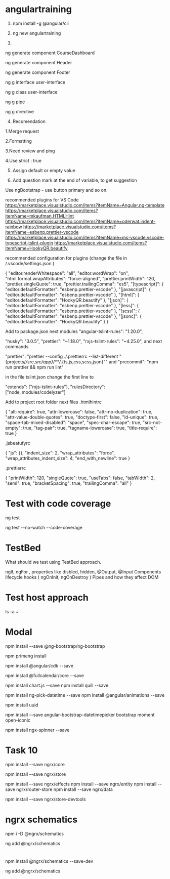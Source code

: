 # angulartraining

1. npm install -g @angular/cli

2. ng new angulartraining

3.

ng generate component CourseDashboard

ng generate component Header

ng generate component Footer

ng g interface user-interface

ng g class user-interface

ng g pipe

ng g directive

4. Recomendation

1.Merge request

2.Formatting

3.Need review and ping

4.Use strict : true

5. Assign default or empty value

6. Add question mark at the end of variable, to get suggestion

Use ngBootstrap - use button primary and so on.

recommended plugins for VS Code
https://marketplace.visualstudio.com/items?itemName=Angular.ng-template
https://marketplace.visualstudio.com/items?itemName=mkaufman.HTMLHint
https://marketplace.visualstudio.com/items?itemName=oderwat.indent-rainbow
https://marketplace.visualstudio.com/items?itemName=esbenp.prettier-vscode
https://marketplace.visualstudio.com/items?itemName=ms-vscode.vscode-typescript-tslint-plugin
https://marketplace.visualstudio.com/items?itemName=HookyQR.beautify

recommended configuration for plugins (change the file in /.vscode/settings.json )

{
"editor.renderWhitespace": "all",
"editor.wordWrap": "on",
"html.format.wrapAttributes": "force-aligned",
"prettier.printWidth": 120,
"prettier.singleQuote": true,
"prettier.trailingComma": "es5",
"[typescript]": {
"editor.defaultFormatter": "esbenp.prettier-vscode"
},
"[javascript]": {
"editor.defaultFormatter": "esbenp.prettier-vscode"
},
"[html]": {
"editor.defaultFormatter": "HookyQR.beautify"
},
"[json]": {
"editor.defaultFormatter": "esbenp.prettier-vscode"
},
"[less]": {
"editor.defaultFormatter": "esbenp.prettier-vscode"
},
"[scss]": {
"editor.defaultFormatter": "esbenp.prettier-vscode"
},
"[jsonc]": {
"editor.defaultFormatter": "HookyQR.beautify"
}
}

Add to package.json next modules
"angular-tslint-rules": "1.20.0",

"husky": "3.0.5",
"prettier": "~1.18.0",
"rxjs-tslint-rules": "~4.25.0",
and next commands

"prettier": "prettier --config ./.prettierrc --list-different \"{projects/_/src,src/app}/\*\*/_.{ts,js,css,scss,json}\""
and
"precommit": "npm run prettier && npm run lint"

in the file tslint.json change the first line to

"extends": ["rxjs-tslint-rules"],
"rulesDirectory": ["node_modules/codelyzer"]

Add to project root folder next files
.htmlhintrc

{
"alt-require": true,
"attr-lowercase": false,
"attr-no-duplication": true,
"attr-value-double-quotes": true,
"doctype-first": false,
"id-unique": true,
"space-tab-mixed-disabled": "space",
"spec-char-escape": true,
"src-not-empty": true,
"tag-pair": true,
"tagname-lowercase": true,
"title-require": true
}

.jsbeatufyrc

{
"js": {},
"indent_size": 2,
"wrap_attributes": "force",
"wrap_attributes_indent_size": 4,
"end_with_newline": true
}

.prettierrc

{
"printWidth": 120,
"singleQuote": true,
"useTabs": false,
"tabWidth": 2,
"semi": true,
"bracketSpacing": true,
"trailingComma": "all"
}

# Test with code coverage

ng test

ng test --no-watch --code-coverage

# TestBed

What should we test using TestBed approach.

ngIf, ngFor , properties like disbled, hidden, @Output, @Input
Components lifecycle hooks ( ngOnInit, ngOnDestroy )
Pipes and how they affect DOM

# Test host approach

ls -a ~

# Modal

npm install --save @ng-bootstrap/ng-bootstrap

npm primeng install

npm install @angular/cdk --save

npm install @fullcalendar/core --save

npm install chart.js --save
npm install quill --save

npm install ng-pick-datetime --save
npm install @angular/animations --save

npm install uuid

npm install --save angular-bootstrap-datetimepicker bootstrap moment open-iconic

npm install ngx-spinner --save


# Task 10 

npm install --save ngrx/core

npm install --save ngrx/store

npm install --save ngrx/effects
npm install --save ngrx/entity
npm install --save ngrx/router-store
npm install --save ngrx/data

npm install --save ngrx/store-devtools

# ngrx schematics 

npm i -D @ngrx/schematics

ng add @ngrx/schematics

# 

npm install @ngrx/schematics --save-dev

ng add @ngrx/schematics
